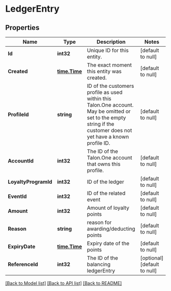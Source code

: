 # LedgerEntry

## Properties
Name | Type | Description | Notes
------------ | ------------- | ------------- | -------------
**Id** | **int32** | Unique ID for this entity. | [default to null]
**Created** | [**time.Time**](time.Time.md) | The exact moment this entity was created. | [default to null]
**ProfileId** | **string** | ID of the customers profile as used within this Talon.One account. May be omitted or set to the empty string if the customer does not yet have a known profile ID. | [default to null]
**AccountId** | **int32** | The ID of the Talon.One account that owns this profile. | [default to null]
**LoyaltyProgramId** | **int32** | ID of the ledger | [default to null]
**EventId** | **int32** | ID of the related event | [default to null]
**Amount** | **int32** | Amount of loyalty points | [default to null]
**Reason** | **string** | reason for awarding/deducting points | [default to null]
**ExpiryDate** | [**time.Time**](time.Time.md) | Expiry date of the points | [default to null]
**ReferenceId** | **int32** | The ID of the balancing ledgerEntry | [optional] [default to null]

[[Back to Model list]](../README.md#documentation-for-models) [[Back to API list]](../README.md#documentation-for-api-endpoints) [[Back to README]](../README.md)


